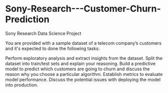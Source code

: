 # Sony-Research---Customer-Churn-Prediction
Sony Research Data Science Project

You are provided with a sample dataset of a telecom company’s customers and it's expected to done the following tasks:

Perform exploratory analysis and extract insights from the dataset.
Split the dataset into train/test sets and explain your reasoning.
Build a predictive model to predict which customers are going to churn and discuss the reason why you choose a particular algorithm.
Establish metrics to evaluate model performance.
Discuss the potential issues with deploying the model into production.
